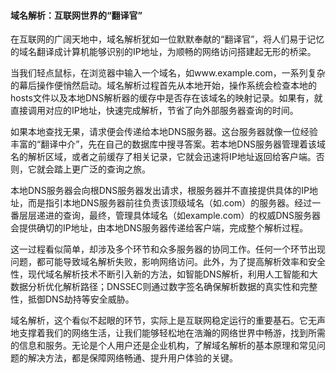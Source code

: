 #### 域名解析：互联网世界的“翻译官”

在互联网的广阔天地中，域名解析犹如一位默默奉献的“翻译官”，将人们易于记忆的域名翻译成计算机能够识别的IP地址，为顺畅的网络访问搭建起无形的桥梁。

当我们轻点鼠标，在浏览器中输入一个域名，如www.example.com，一系列复杂的幕后操作便悄然启动。域名解析过程首先从本地开始，操作系统会检查本地的hosts文件以及本地DNS解析器的缓存中是否存在该域名的映射记录。如果有，就直接调用对应的IP地址，快速完成解析，节省了向外部服务器查询的时间。

如果本地查找无果，请求便会传递给本地DNS服务器。这台服务器就像一位经验丰富的“翻译中介”，先在自己的数据库中搜寻答案。若本地DNS服务器管理着该域名的解析区域，或者之前缓存了相关记录，它就会迅速将IP地址返回给客户端。否则，它就会踏上更广泛的查询之旅。

本地DNS服务器会向根DNS服务器发出请求，根服务器并不直接提供具体的IP地址，而是指引本地DNS服务器前往负责该顶级域名（如.com）的服务器。经过一番层层递进的查询，最终，管理具体域名（如example.com）的权威DNS服务器会提供确切的IP地址，由本地DNS服务器传递给客户端，完成整个解析过程。

这一过程看似简单，却涉及多个环节和众多服务器的协同工作。任何一个环节出现问题，都可能导致域名解析失败，影响网络访问。此外，为了提高解析效率和安全性，现代域名解析技术不断引入新的方法，如智能DNS解析，利用人工智能和大数据分析优化解析路径；DNSSEC则通过数字签名确保解析数据的真实性和完整性，抵御DNS劫持等安全威胁。

域名解析，这个看似不起眼的环节，实际上是互联网稳定运行的重要基石。它无声地支撑着我们的网络生活，让我们能够轻松地在浩瀚的网络世界中畅游，找到所需的信息和服务。无论是个人用户还是企业机构，了解域名解析的基本原理和常见问题的解决方法，都是保障网络畅通、提升用户体验的关键。